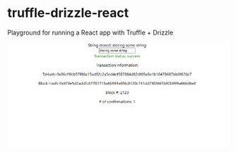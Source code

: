 # truffle-drizzle-react
Playground for running a React app with Truffle + Drizzle

![Sample image](block.png)
